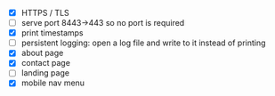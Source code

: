 - [x] HTTPS / TLS
- [ ] serve port 8443→443 so no port is required
- [x] print timestamps
- [ ] persistent logging:
      open a log file and write to it instead of printing
- [x] about page
- [x] contact page
- [ ] landing page
- [x] mobile nav menu
